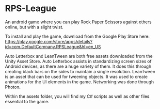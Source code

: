# RPS-League
 An android game where you can play Rock Paper Scissors against others online, but with a slight twist.
 
 To install and play the game, download from the Google Play Store here: https://play.google.com/store/apps/details?id=com.DefaultCompany.RPSLeague&hl=en_US

Auto Letterbox and LeanTween are both free assets downloaded from the Unity Asset Store. Auto Letterbox assists in standardizing screen sizes of Android devices, as there are a huge variety of them. It does this through creating black bars on the sides to maintain a single resolution.
LeanTween is an asset that can be used for tweening objects. It was used to create animations for the UI elements in the game.
Networking was done through Photon.

Within the assets folder, you will find my C# scripts as well as other files essential to the game.
